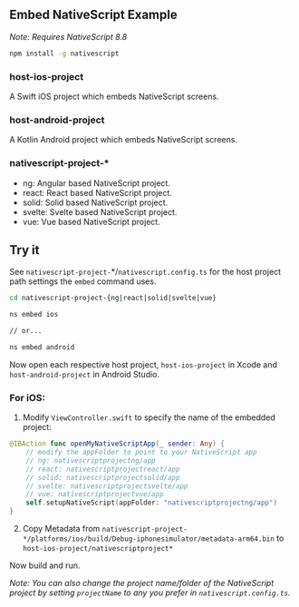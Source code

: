 ## Embed NativeScript Example

*Note: Requires NativeScript 8.8*

```bash
npm install -g nativescript
```

### host-ios-project

A Swift iOS project which embeds NativeScript screens.

### host-android-project

A Kotlin Android project which embeds NativeScript screens.

### nativescript-project-*

- ng: Angular based NativeScript project.
- react: React based NativeScript project.
- solid: Solid based NativeScript project.
- svelte: Svelte based NativeScript project.
- vue: Vue based NativeScript project.

## Try it

See `nativescript-project-`*/`nativescript.config.ts` for the host project path settings the `embed` command uses.

```bash
cd nativescript-project-{ng|react|solid|svelte|vue}

ns embed ios

// or...

ns embed android
```

Now open each respective host project, `host-ios-project` in Xcode and `host-android-project` in Android Studio.

### For iOS:

1. Modify `ViewController.swift` to specify the name of the embedded project:

```swift
@IBAction func openMyNativeScriptApp(_ sender: Any) {
    // modify the appFolder to point to your NativeScript app
    // ng: nativescriptprojectng/app
    // react: nativescriptprojectreact/app
    // solid: nativescriptprojectsolid/app
    // svelte: nativescriptprojectsvelte/app
    // vue: nativescriptprojectvue/app
    self.setupNativeScript(appFolder: "nativescriptprojectng/app")
}
```

2. Copy Metadata from `nativescript-project-*/platforms/ios/build/Debug-iphonesimulator/metadata-arm64.bin` to `host-ios-project/nativescriptproject*`

Now build and run.

*Note: You can also change the project name/folder of the NativeScript project by setting `projectName` to any you prefer in `nativescript.config.ts`.*


